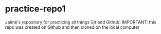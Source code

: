 # practice-repo1
Jaime's repository for practicing all things Git and Github!
IMPORTANT: this repo was created on Github and then cloned on the local computer